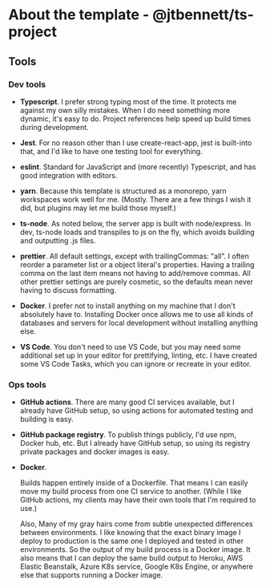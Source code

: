 # About the template - @jtbennett/ts-project

## Tools

### Dev tools

- **Typescript**. I prefer strong typing most of the time. It protects me against my own silly mistakes. When I do need something more dynamic, it's easy to do. Project references help speed up build times during development.

- **Jest**. For no reason other than I use create-react-app, jest is built-into that, and I'd like to have one testing tool for everything.

- **eslint**. Standard for JavaScript and (more recently) Typescript, and has good integration with editors.

- **yarn**. Because this template is structured as a monorepo, yarn workspaces work well for me. (Mostly. There are a few things I wish it did, but plugins may let me build those myself.)

- **ts-node**. As noted below, the server app is built with node/express. In dev, ts-node loads and transpiles to js on the fly, which avoids building and outputting .js files.

- **prettier**. All default settings, except with trailingCommas: "all". I often reorder a parameter list or a object literal's properties. Having a trailing comma on the last item means not having to add/remove commas. All other prettier settings are purely cosmetic, so the defaults mean never having to discuss formatting.

- **Docker**. I prefer not to install anything on my machine that I don't absolutely have to. Installing Docker once allows me to use all kinds of databases and servers for local development without installing anything else.

- **VS Code**. You don't need to use VS Code, but you may need some additional set up in your editor for prettifying, linting, etc. I have created some VS Code Tasks, which you can ignore or recreate in your editor.

### Ops tools

- **GitHub actions**. There are many good CI services available, but I already have GitHub setup, so using actions for automated testing and building is easy.

- **GitHub package registry**. To publish things publicly, I'd use npm, Docker hub, etc. But I already have GitHub setup, so using its registry private packages and docker images is easy.

- **Docker**.

  Builds happen entirely inside of a Dockerfile. That means I can easily move my build process from one CI service to another. (While I like GitHub actions, my clients may have their own tools that I'm required to use.)

  Also, Many of my gray hairs come from subtle unexpected differences between environments. I like knowing that the exact binary image I deploy to production is the same one I deployed and tested in other environments. So the output of my build process is a Docker image. It also means that I can deploy the same build output to Heroku, AWS Elastic Beanstalk, Azure K8s service, Google K8s Engine, or anywhere else that supports running a Docker image.
